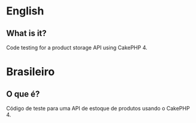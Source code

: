 # English

## What is it?

Code testing for a product storage API using CakePHP 4.

# Brasileiro

## O que é?

Código de teste para uma API de estoque de produtos usando o CakePHP 4.